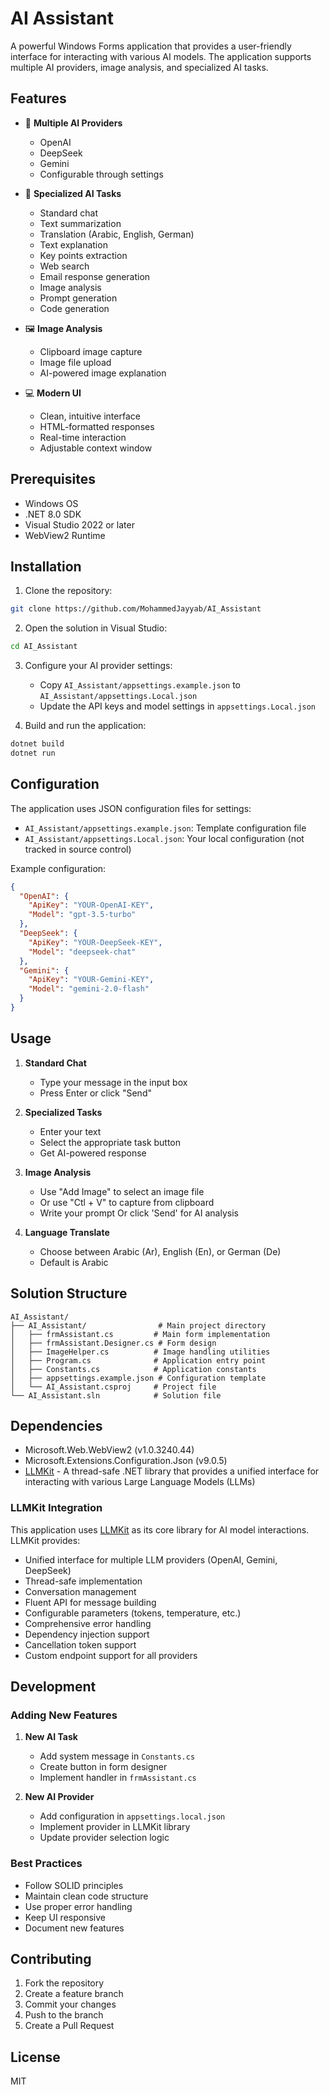 # AI Assistant

A powerful Windows Forms application that provides a user-friendly interface for interacting with various AI models. 
The application supports multiple AI providers, image analysis, and specialized AI tasks.

## Features

- 🤖 **Multiple AI Providers**
  - OpenAI
  - DeepSeek
  - Gemini
  - Configurable through settings

- 🎯 **Specialized AI Tasks**
  - Standard chat
  - Text summarization
  - Translation (Arabic, English, German)
  - Text explanation
  - Key points extraction
  - Web search
  - Email response generation
  - Image analysis
  - Prompt generation
  - Code generation

- 🖼️ **Image Analysis**
  - Clipboard image capture
  - Image file upload
  - AI-powered image explanation

- 💻 **Modern UI**
  - Clean, intuitive interface
  - HTML-formatted responses
  - Real-time interaction
  - Adjustable context window

## Prerequisites

- Windows OS
- .NET 8.0 SDK
- Visual Studio 2022 or later
- WebView2 Runtime

## Installation

1. Clone the repository:
```bash
git clone https://github.com/MohammedJayyab/AI_Assistant
```

2. Open the solution in Visual Studio:
```bash
cd AI_Assistant
```

3. Configure your AI provider settings:
   - Copy `AI_Assistant/appsettings.example.json` to `AI_Assistant/appsettings.Local.json`
   - Update the API keys and model settings in `appsettings.Local.json`

4. Build and run the application:
```bash
dotnet build
dotnet run
```

## Configuration

The application uses JSON configuration files for settings:

- `AI_Assistant/appsettings.example.json`: Template configuration file
- `AI_Assistant/appsettings.Local.json`: Your local configuration (not tracked in source control)

Example configuration:
```json
{
  "OpenAI": {
    "ApiKey": "YOUR-OpenAI-KEY",
    "Model": "gpt-3.5-turbo"
  },
  "DeepSeek": {
    "ApiKey": "YOUR-DeepSeek-KEY",
    "Model": "deepseek-chat"
  },
  "Gemini": {
    "ApiKey": "YOUR-Gemini-KEY",
    "Model": "gemini-2.0-flash"
  }
}
```

## Usage

1. **Standard Chat**
   - Type your message in the input box
   - Press Enter or click "Send"

2. **Specialized Tasks**
   - Enter your text
   - Select the appropriate task button
   - Get AI-powered response

3. **Image Analysis**
   - Use "Add Image" to select an image file
   - Or use "Ctl + V" to capture from clipboard
   - Write your prompt Or click 'Send' for AI analysis

4. **Language Translate**
   - Choose between Arabic (Ar), English (En), or German (De)
   - Default is Arabic



## Solution Structure

```
AI_Assistant/
├── AI_Assistant/                # Main project directory
│   ├── frmAssistant.cs         # Main form implementation
│   ├── frmAssistant.Designer.cs # Form design
│   ├── ImageHelper.cs          # Image handling utilities
│   ├── Program.cs              # Application entry point
│   ├── Constants.cs            # Application constants
│   ├── appsettings.example.json # Configuration template
│   └── AI_Assistant.csproj     # Project file
└── AI_Assistant.sln            # Solution file
```

## Dependencies

- Microsoft.Web.WebView2 (v1.0.3240.44)
- Microsoft.Extensions.Configuration.Json (v9.0.5)
- [LLMKit](https://github.com/MohammedJayyab/LLMKit) - A thread-safe .NET library that provides a unified interface for interacting with various Large Language Models (LLMs)

### LLMKit Integration

This application uses [LLMKit](https://github.com/MohammedJayyab/LLMKit) as its core library for AI model interactions. LLMKit provides:

- Unified interface for multiple LLM providers (OpenAI, Gemini, DeepSeek)
- Thread-safe implementation
- Conversation management
- Fluent API for message building
- Configurable parameters (tokens, temperature, etc.)
- Comprehensive error handling
- Dependency injection support
- Cancellation token support
- Custom endpoint support for all providers

## Development

### Adding New Features

1. **New AI Task**
   - Add system message in `Constants.cs`
   - Create button in form designer
   - Implement handler in `frmAssistant.cs`

2. **New AI Provider**
   - Add configuration in `appsettings.local.json`
   - Implement provider in LLMKit library
   - Update provider selection logic

### Best Practices

- Follow SOLID principles
- Maintain clean code structure
- Use proper error handling
- Keep UI responsive
- Document new features

## Contributing

1. Fork the repository
2. Create a feature branch
3. Commit your changes
4. Push to the branch
5. Create a Pull Request

## License

MIT 